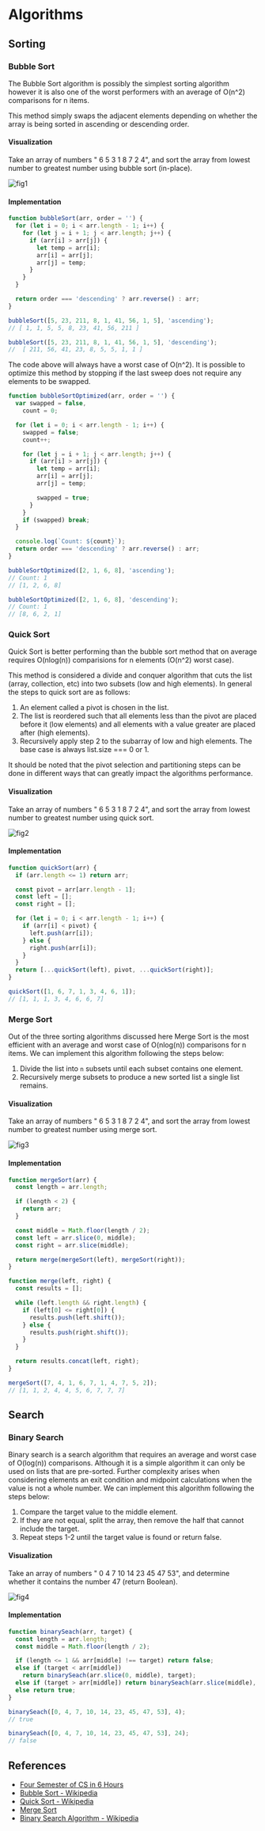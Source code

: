 # Algorithms

## Sorting

### Bubble Sort

The Bubble Sort algorithm is possibly the simplest sorting algorithm however it is also one of the worst performers with an average of O(n^2) comparisons for n items.

This method simply swaps the adjacent elements depending on whether the array is being sorted in ascending or descending order.

#### Visualization

Take an array of numbers " 6 5 3 1 8 7 2 4", and sort the array from lowest number to greatest number using bubble sort (in-place).

![fig1](/Algorithms/images/fig1.gif)

#### Implementation

```js
function bubbleSort(arr, order = '') {
  for (let i = 0; i < arr.length - 1; i++) {
    for (let j = i + 1; j < arr.length; j++) {
      if (arr[i] > arr[j]) {
        let temp = arr[i];
        arr[i] = arr[j];
        arr[j] = temp;
      }
    }
  }

  return order === 'descending' ? arr.reverse() : arr;
}

bubbleSort([5, 23, 211, 8, 1, 41, 56, 1, 5], 'ascending');
// [ 1, 1, 5, 5, 8, 23, 41, 56, 211 ]

bubbleSort([5, 23, 211, 8, 1, 41, 56, 1, 5], 'descending');
//  [ 211, 56, 41, 23, 8, 5, 5, 1, 1 ]
```

The code above will always have a worst case of O(n^2). It is possible to optimize this method by stopping if the last sweep does not require any elements to be swapped.

```js
function bubbleSortOptimized(arr, order = '') {
  var swapped = false,
    count = 0;

  for (let i = 0; i < arr.length - 1; i++) {
    swapped = false;
    count++;

    for (let j = i + 1; j < arr.length; j++) {
      if (arr[i] > arr[j]) {
        let temp = arr[i];
        arr[i] = arr[j];
        arr[j] = temp;

        swapped = true;
      }
    }
    if (swapped) break;
  }

  console.log(`Count: ${count}`);
  return order === 'descending' ? arr.reverse() : arr;
}

bubbleSortOptimized([2, 1, 6, 8], 'ascending');
// Count: 1
// [1, 2, 6, 8]

bubbleSortOptimized([2, 1, 6, 8], 'descending');
// Count: 1
// [8, 6, 2, 1]
```

### Quick Sort

Quick Sort is better performing than the bubble sort method that on average requires O(nlog(n)) comparisions for n elements (O(n^2) worst case).

This method is considered a divide and conquer algorithm that cuts the list (array, collection, etc) into two subsets (low and high elements). In general the steps to quick sort are as follows:

1. An element called a pivot is chosen in the list.
2. The list is reordered such that all elements less than the pivot are placed before it (low elements) and all elements with a value greater are placed after (high elements).
3. Recursively apply step 2 to the subarray of low and high elements. The base case is always list.size === 0 or 1.

It should be noted that the pivot selection and partitioning steps can be done in different ways that can greatly impact the algorithms performance.

#### Visualization

Take an array of numbers " 6 5 3 1 8 7 2 4", and sort the array from lowest number to greatest number using quick sort.

![fig2](/Algorithms/images/fig2.gif)

#### Implementation

```js
function quickSort(arr) {
  if (arr.length <= 1) return arr;

  const pivot = arr[arr.length - 1];
  const left = [];
  const right = [];

  for (let i = 0; i < arr.length - 1; i++) {
    if (arr[i] < pivot) {
      left.push(arr[i]);
    } else {
      right.push(arr[i]);
    }
  }
  return [...quickSort(left), pivot, ...quickSort(right)];
}

quickSort([1, 6, 7, 1, 3, 4, 6, 1]);
// [1, 1, 1, 3, 4, 6, 6, 7]
```

### Merge Sort

Out of the three sorting algorithms discussed here Merge Sort is the most efficient with an average and worst case of O(nlog(n)) comparisons for n items. We can implement this algorithm following the steps below:

1. Divide the list into `n` subsets until each subset contains one element.
2. Recursively merge subsets to produce a new sorted list a single list remains.

#### Visualization

Take an array of numbers " 6 5 3 1 8 7 2 4", and sort the array from lowest number to greatest number using merge sort.

![fig3](/Algorithms/images/fig3.gif)

#### Implementation

```js
function mergeSort(arr) {
  const length = arr.length;

  if (length < 2) {
    return arr;
  }

  const middle = Math.floor(length / 2);
  const left = arr.slice(0, middle);
  const right = arr.slice(middle);

  return merge(mergeSort(left), mergeSort(right));
}

function merge(left, right) {
  const results = [];

  while (left.length && right.length) {
    if (left[0] <= right[0]) {
      results.push(left.shift());
    } else {
      results.push(right.shift());
    }
  }

  return results.concat(left, right);
}

mergeSort([7, 4, 1, 6, 7, 1, 4, 7, 5, 2]);
// [1, 1, 2, 4, 4, 5, 6, 7, 7, 7]
```

## Search

### Binary Search

Binary search is a search algorithm that requires an average and worst case of O(log(n)) comparisons. Although it is a simple algorithm it can only be used on lists that are pre-sorted. Further complexity arises when considering elements an exit condition and midpoint calculations when the value is not a whole number. We can implement this algorithm following the steps below:

1. Compare the target value to the middle element.
2. If they are not equal, split the array, then remove the half that cannot include the target.
3. Repeat steps 1-2 until the target value is found or return false.

#### Visualization

Take an array of numbers " 0 4 7 10 14 23 45 47 53", and determine whether it contains the number 47 (return Boolean).

![fig4](/Algorithms/images/fig4.gif)

#### Implementation

```js
function binarySeach(arr, target) {
  const length = arr.length;
  const middle = Math.floor(length / 2);

  if (length <= 1 && arr[middle] !== target) return false;
  else if (target < arr[middle])
    return binarySeach(arr.slice(0, middle), target);
  else if (target > arr[middle]) return binarySeach(arr.slice(middle), target);
  else return true;
}

binarySeach([0, 4, 7, 10, 14, 23, 45, 47, 53], 4);
// true

binarySeach([0, 4, 7, 10, 14, 23, 45, 47, 53], 24);
// false
```

## References

- [Four Semester of CS in 6 Hours](http://btholt.github.io/four-semesters-of-cs/)
- [Bubble Sort - Wikipedia](https://en.wikipedia.org/wiki/Bubble_sort)
- [Quick Sort - Wikipedia](https://en.wikipedia.org/wiki/Quicksort)
- [Merge Sort](https://www.hackerearth.com/practice/algorithms/sorting/merge-sort/tutorial)
- [Binary Search Algorithm - Wikipedia](https://en.wikipedia.org/wiki/Binary_search_algorithm)
